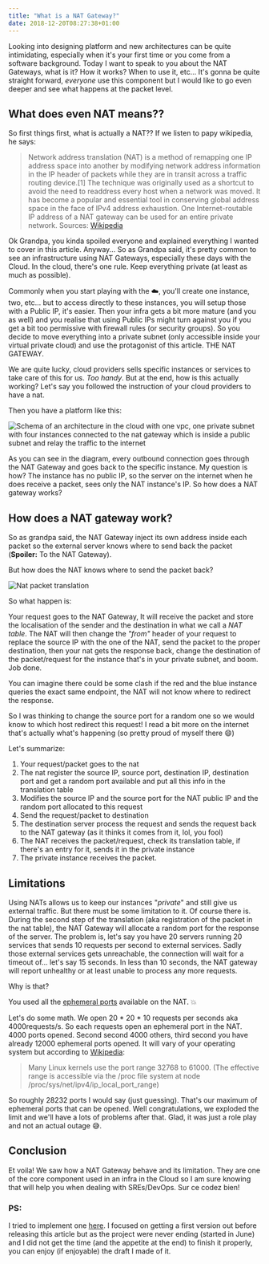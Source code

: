 ```yaml
---
title: "What is a NAT Gateway?"
date: 2018-12-20T08:27:38+01:00
---
```


Looking into designing platform and new architectures can be quite intimidating, especially when it's your first time or you come from a software background.
Today I want to speak to you about the NAT Gateways, what is it? How it works? When to use it, etc... It's gonna be quite straight forward, _everyone_ use this component
but I would like to go even deeper and see what happens at the packet level.

## What does even NAT means??

So first things first, what is actually a NAT?? If we listen to papy wikipedia, he says:

> Network address translation (NAT) is a method of remapping one IP address space into another by modifying network address information in the IP header of packets while they are in transit across a traffic routing device.[1] The technique was originally used as a shortcut to avoid the need to readdress every host when a network was moved. It has become a popular and essential tool in conserving global address space in the face of IPv4 address exhaustion. One Internet-routable IP address of a NAT gateway can be used for an entire private network.
Sources: [Wikipedia](https://en.wikipedia.org/wiki/Network_address_translation)

Ok Grandpa, you kinda spoiled everyone and explained everything I wanted to cover in this article. Anyway... So as Grandpa said, it's pretty common to see an infrastructure using NAT Gateways, especially these days with the Cloud. In the cloud, there's one rule. Keep everything private (at least as much as possible).

Commonly when you start playing with the :cloud:, you'll create one instance, two, etc... but to access directly to these instances, you will setup those with a Public IP, it's easier. Then your infra gets a bit more mature (and you as well) and you realise that using Public IPs might turn against you if you get a bit too permissive with firewall rules (or security groups). So you decide to move everything into a private subnet (only accessible inside your virtual private cloud) and use the protagonist of this article. THE NAT GATEWAY.

We are quite lucky, cloud providers sells specific instances or services to take care of this for us. _Too handy_. But at the end, how is this actually working? Let's say you followed the instruction of your cloud providers to have a nat.

Then you have a platform like this:

![Schema of an architecture in the cloud with one vpc, one private subnet with four instances connected to the nat gateway which is inside a public subnet and relay the traffic to the internet](/post_content/2018-06-25/nat_vpc.svg)

As you can see in the diagram, every outbound connection goes through the NAT Gateway and goes back to the specific instance. My question is how? The instance has no public IP, so the server on the internet when he does receive a packet, sees only the NAT instance's IP. So how does a NAT gateway works?

## How does a NAT gateway work?

So as grandpa said, the NAT Gateway inject its own address inside each packet so the external server knows where to send back the packet (**Spoiler:** To the NAT Gateway).

But how does the NAT knows where to send the packet back?

![Nat packet translation](/post_content/2018-06-25/nat_anim.svg)

So what happen is:

Your request goes to the NAT Gateway, It will receive the packet and store the localisation of the sender and the destination in what we call a _NAT table_. The NAT will then change the _"from"_ header of your request to replace the source IP with the one of the NAT, send the packet to the proper destination, then your nat gets the response back, change the destination of the packet/request for the instance that's in your private subnet, and boom. Job done.

You can imagine there could be some clash if the red and the blue instance queries the exact same endpoint, the NAT will not know where to redirect the response.

So I was thinking to change the source port for a random one so we would know to which host redirect this request! I read a bit more on the internet that's actually what's happening (so pretty proud of myself there :smile:)

Let's summarize:

1. Your request/packet goes to the nat
2. The nat register the source IP, source port, destination IP, destination port and get a random port available and put all this info in the translation table
3. Modifies the source IP and the source port for the NAT public IP and the random port allocated to this request
4. Send the request/packet to destination
5. The destination server process the request and sends the request back to the NAT gateway (as it thinks it comes from it, lol, you fool)
6. The NAT receives the packet/request, check its translation table, if there's an entry for it, sends it in the private instance
7. The private instance receives the packet.

## Limitations

Using NATs allows us to keep our instances "_private_" and still give us external traffic. But there must be some limitation to it. Of course there is. During the second step of the translation (aka registration of the packet in the nat table), the NAT Gateway will allocate a random port for the response of the server. The problem is, let's say you have 20 servers running 20 services that sends 10 requests per second to external services. Sadly those external services gets unreachable, the connection will wait for a timeout of... let's say 15 seconds. In less than 10 seconds, the NAT gateway will report unhealthy or at least unable to process any more requests.

 Why is that?

You used all the [ephemeral ports](https://www.ncftp.com/ncftpd/doc/misc/ephemeral_ports.html) available on the NAT. :boom:

Let's do some math. We open 20 * 20 * 10 requests per seconds aka 4000requests/s. So each requests open an ephemeral port in the NAT. 4000 ports opened. Second second 4000 others, third second you have already 12000 ephemeral ports opened. It will vary of your operating system but according to [Wikipedia](https://en.wikipedia.org/wiki/Ephemeral_port#Range):

> Many Linux kernels use the port range 32768 to 61000. (The effective range is accessible via the /proc file system at node /proc/sys/net/ipv4/ip_local_port_range)

So roughly 28232 ports I would say (just guessing). That's our maximum of ephemeral ports that can be opened. Well congratulations, we exploded the limit and we'll have a lots of problems after that. Glad, it was just a role play and not an actual outage :sweat_smile:.

## Conclusion

Et voila! We saw how a NAT Gateway behave and its limitation. They are one of the core component used in an infra in the Cloud so I am sure knowing that will help you when dealing with SREs/DevOps. Sur ce codez bien!

### PS:
I tried to implement one [here](https://github.com/juanwolf/toran). I focused on getting a first version out before releasing this article but as the project were never ending (started in June) and I did not get the time (and the appetite at the end) to finish it properly, you can enjoy (if enjoyable) the draft I made of it.

